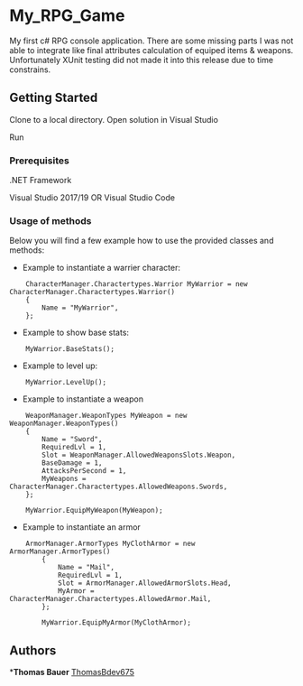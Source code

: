 # My_RPG_Game
My first c# RPG console application.
There are some missing parts I was not able to integrate like final attributes calculation of equiped items & weapons.
Unfortunately XUnit testing did not made it into this release due to time constrains.

## Getting Started

Clone to a local directory.
Open solution in Visual Studio

Run

### Prerequisites

.NET Framework

Visual Studio 2017/19 OR Visual Studio Code

### Usage of methods
Below you will find a few example how to use the provided classes and methods:

- Example to instantiate a warrier character:

```
    CharacterManager.Charactertypes.Warrior MyWarrior = new CharacterManager.Charactertypes.Warrior()
    {
        Name = "MyWarrior",
    };
```


- Example to show base stats:

```
    MyWarrior.BaseStats();
```


- Example to level up:

```
    MyWarrior.LevelUp();
```


- Example to instantiate a weapon

```
    WeaponManager.WeaponTypes MyWeapon = new WeaponManager.WeaponTypes()
    {
        Name = "Sword",
        RequiredLvl = 1,
        Slot = WeaponManager.AllowedWeaponsSlots.Weapon,
        BaseDamage = 1,
        AttacksPerSecond = 1,
        MyWeapons = CharacterManager.Charactertypes.AllowedWeapons.Swords,
    };

    MyWarrior.EquipMyWeapon(MyWeapon);
```


- Example to instantiate an armor

```
    ArmorManager.ArmorTypes MyClothArmor = new ArmorManager.ArmorTypes()
        {
            Name = "Mail",
            RequiredLvl = 1,
            Slot = ArmorManager.AllowedArmorSlots.Head,  
            MyArmor = CharacterManager.Charactertypes.AllowedArmor.Mail,
        };

        MyWarrior.EquipMyArmor(MyClothArmor);
```


## Authors

***Thomas Bauer** [ThomasBdev675](https://github.com/ThomasBdev675)
